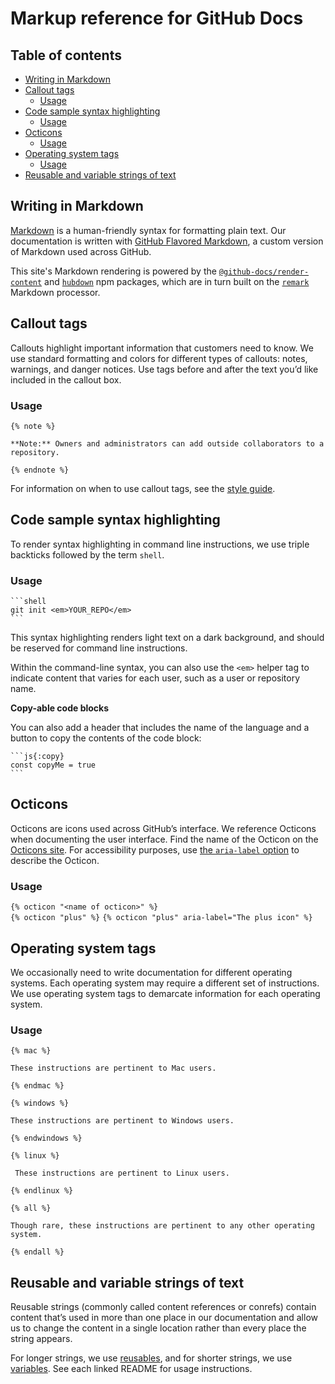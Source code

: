 # Markup reference for GitHub Docs <!-- omit in toc -->

## Table of contents <!-- omit in toc -->
- [Writing in Markdown](#writing-in-markdown)
- [Callout tags](#callout-tags)
  - [Usage](#usage)
- [Code sample syntax highlighting](#code-sample-syntax-highlighting)
  - [Usage](#usage-1)
- [Octicons](#octicons)
  - [Usage](#usage-2)
- [Operating system tags](#operating-system-tags)
  - [Usage](#usage-3)
- [Reusable and variable strings of text](#reusable-and-variable-strings-of-text)

## Writing in Markdown

[Markdown](http://daringfireball.net/projects/markdown/) is a human-friendly syntax for formatting plain text. Our documentation is written with [GitHub Flavored Markdown](https://docs.github.com/en/github/writing-on-github/about-writing-and-formatting-on-github), a custom version of Markdown used across GitHub.

This site's Markdown rendering is powered by the [`@github-docs/render-content`](https://github.com/docs/render-content) and [`hubdown`](https://github.com/electron/hubdown) npm packages, which are in turn built on the [`remark`](https://remark.js.org/) Markdown processor.

## Callout tags

Callouts highlight important information that customers need to know. We use standard formatting and colors for different types of callouts: notes, warnings, and danger notices. Use tags before and after the text you’d like included in the callout box.

### Usage

```
{% note %}

**Note:** Owners and administrators can add outside collaborators to a repository.

{% endnote %}
```

For information on when to use callout tags, see the [style guide](content-style-guide.md).

## Code sample syntax highlighting

To render syntax highlighting in command line instructions, we use triple backticks followed by the term `shell`.

### Usage  
  
    ```shell  
    git init <em>YOUR_REPO</em>  
    ```

This syntax highlighting renders light text on a dark background, and should be reserved for command line instructions.

Within the command-line syntax, you can also use the `<em>` helper tag to indicate content that varies for each user, such as a user or repository name.

**Copy-able code blocks**

You can also add a header that includes the name of the language and a button to copy the contents of the code block:

    ```js{:copy}
    const copyMe = true
    ```

## Octicons

Octicons are icons used across GitHub’s interface. We reference Octicons when documenting the user interface. Find the name of the Octicon on the [Octicons site](https://primer.style/octicons). For accessibility purposes, use [the `aria-label` option](https://primer.style/octicons/packages/javascript#aria-label) to describe the Octicon.

### Usage

`{% octicon "<name of octicon>" %}`  
`{% octicon "plus" %}`
`{% octicon "plus" aria-label="The plus icon" %}`

## Operating system tags

We occasionally need to write documentation for different operating systems. Each operating system may require a different set of instructions. We use operating system tags to demarcate information for each operating system.

### Usage

```
{% mac %}

These instructions are pertinent to Mac users.

{% endmac %}
```
```
{% windows %}

These instructions are pertinent to Windows users.

{% endwindows %}
```
```
{% linux %}

 These instructions are pertinent to Linux users.

{% endlinux %}
```
```
{% all %}

Though rare, these instructions are pertinent to any other operating system.

{% endall %}
```

## Reusable and variable strings of text

Reusable strings (commonly called content references or conrefs) contain content that’s used in more than one place in our documentation and allow us to change the content in a single location rather than every place the string appears.

For longer strings, we use [reusables](), and for shorter strings, we use [variables](). See each linked README for usage instructions.
